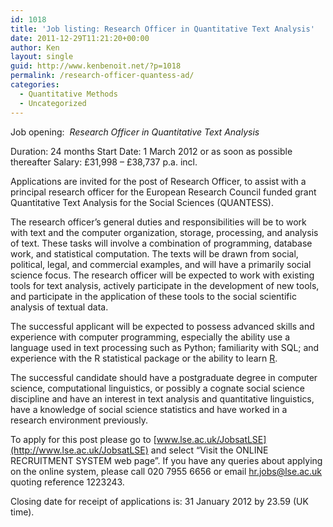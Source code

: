 ```yaml
---
id: 1018
title: 'Job listing: Research Officer in Quantitative Text Analysis'
date: 2011-12-29T11:21:20+00:00
author: Ken
layout: single
guid: http://www.kenbenoit.net/?p=1018
permalink: /research-officer-quantess-ad/
categories:
  - Quantitative Methods
  - Uncategorized
---
```



Job opening:  _Research Officer in Quantitative Text Analysis_



Duration: 24 months
Start Date: 1 March 2012 or as soon as possible thereafter
Salary: £31,998 &#8211; £38,737 p.a. incl.



Applications are invited for the post of Research Officer, to assist with a principal research officer for the European Research Council funded grant Quantitative Text Analysis for the Social Sciences (QUANTESS).



The research officer’s general duties and responsibilities will be to work with text and the computer organization, storage, processing, and analysis of text. These tasks will involve a combination of programming, database work, and statistical computation. The texts will be drawn from social, political, legal, and commercial examples, and will have a primarily social science focus. The research officer will be expected to work with existing tools for text analysis, actively participate in the development of new tools, and participate in the application of these tools to the social scientific analysis of textual data.



The successful applicant will be expected to possess advanced skills and experience with computer programming, especially the ability use a language used in text processing such as Python; familiarity with SQL; and experience with the R statistical package or the ability to learn [R](http://r-project.org).



The successful candidate should have a postgraduate degree in computer science, computational linguistics, or possibly a cognate social science discipline and have an interest in text analysis and quantitative linguistics, have a knowledge of social science statistics and have worked in a research environment previously.



To apply for this post please go to [www.lse.ac.uk/JobsatLSE](http://www.lse.ac.uk/JobsatLSE) and select &#8220;Visit the ONLINE RECRUITMENT SYSTEM web page&#8221;. If you have any queries about applying on the online system, please call 020 7955 6656 or email [hr.jobs@lse.ac.uk](mailto://hr.jobs@lse.ac.uk) quoting reference 1223243.



Closing date for receipt of applications is: 31 January 2012 by 23.59 (UK time).

